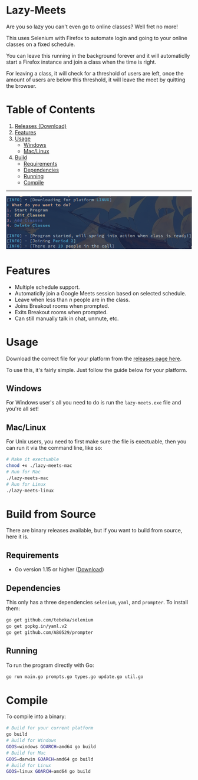 # Lazy-Meets 

Are you so lazy you can't even go to online classes? Well fret no more!

This uses Selenium with Firefox to automate login and going to your online classes on a fixed schedule.

You can leave this running in the background forever and it will automaticlly start a Firefox instance and join a class when the time is right.

For leaving a class, it will check for a threshold of users are left, once the amount of users are below this threshold, it will leave the meet by quitting the browser.

# Table of Contents
1. [Releases (Download)](https://github.com/AB0529/lazy-meets/releases/)
1. [Features](#Features)
1. [Usage](#Usage)
    - [Windows](#Windows)
    - [Mac/Linux](#Mac/Linux)
1. [Build](#build-from-source)
    - [Requirements](#Requirements)
    - [Dependencies](#Dependencies)
    - [Running](#Running)
    - [Compile](#Compile)

---
![showcase-img](https://raw.githubusercontent.com/AB0529/lazy-meets/master/Showcase-Image.png)

# Features
- Multiple schedule support.
- Automaticlly join a Google Meets session based on selected schedule. 
- Leave when less than *n* people are in the class.
- Joins Breakout rooms when prompted.
- Exits Breakout rooms when prompted.
- Can still manually talk in chat, unmute, etc.
# Usage
Download the correct file for your platform from the [releases page here](https://github.com/AB0529/lazy-meets/releases/).

To use this, it's fairly simple. Just follow the guide below for your platform.
## Windows
For Windows user's all you need to do is run the `lazy-meets.exe` file and you're all set! 
## Mac/Linux
For Unix users, you need to first make sure the file is exectuable, then you can run it via the command line, like so:
```sh
# Make it exectuable
chmod +x ./lazy-meets-mac
# Run for Mac
./lazy-meets-mac
# Run for Linux 
./lazy-meets-linux
```

# Build from Source
There are binary releases available, but if you want to build from source, here it is.
## Requirements
* Go version 1.15 or higher ([Download](https://golang.org/dl/))
## Dependencies
This only has a three dependencies `selenium`, `yaml`, and `prompter`. To install them:
```sh
go get github.com/tebeka/selenium 
go get gopkg.in/yaml.v2 
go get github.com/AB0529/prompter
```
## Running
To run the program directly with Go:
```sh
go run main.go prompts.go types.go update.go util.go
```

# Compile
To compile into a binary:
```sh
# Build for your current platform
go build
# Build for Windows
GOOS=windows GOARCH=amd64 go build
# Build for Mac
GOOS=darwin GOARCH=amd64 go build
# Build for Linux
GOOS=linux GOARCH=amd64 go build
```